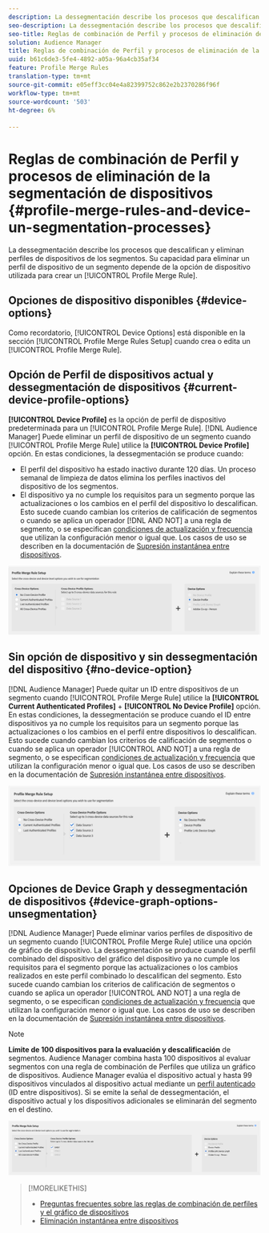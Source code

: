 ```yaml
---
description: La dessegmentación describe los procesos que descalifican y eliminan perfiles de dispositivos de los segmentos. Su capacidad para eliminar un perfil de dispositivo de un segmento depende de la opción de dispositivo utilizada para crear una regla de combinación de Perfiles.
seo-description: La dessegmentación describe los procesos que descalifican y eliminan perfiles de dispositivos de los segmentos. Su capacidad para eliminar un perfil de dispositivo de un segmento depende de la opción de dispositivo utilizada para crear una regla de combinación de Perfiles.
seo-title: Reglas de combinación de Perfil y procesos de eliminación de la segmentación de dispositivos
solution: Audience Manager
title: Reglas de combinación de Perfil y procesos de eliminación de la segmentación de dispositivos
uuid: b61c6de3-5fe4-4892-a05a-96a4cb35af34
feature: Profile Merge Rules
translation-type: tm+mt
source-git-commit: e05eff3cc04e4a82399752c862e2b2370286f96f
workflow-type: tm+mt
source-wordcount: '503'
ht-degree: 6%

---
```



# Reglas de combinación de Perfil y procesos de eliminación de la segmentación de dispositivos {#profile-merge-rules-and-device-un-segmentation-processes}

La dessegmentación describe los procesos que descalifican y eliminan perfiles de dispositivos de los segmentos. Su capacidad para eliminar un perfil de dispositivo de un segmento depende de la opción de dispositivo utilizada para crear un [!UICONTROL Profile Merge Rule].

## Opciones de dispositivo disponibles {#device-options}

Como recordatorio, [!UICONTROL Device Options] está disponible en la sección [!UICONTROL Profile Merge Rules Setup] cuando crea o edita un [!UICONTROL Profile Merge Rule].

## Opción de Perfil de dispositivos actual y dessegmentación de dispositivos {#current-device-profile-options}

**[!UICONTROL Device Profile]** es la opción de perfil de dispositivo predeterminada para un  [!UICONTROL Profile Merge Rule]. [!DNL Audience Manager] Puede eliminar un perfil de dispositivo de un segmento cuando  [!UICONTROL Profile Merge Rule] utilice la  **[!UICONTROL Device Profile]** opción. En estas condiciones, la dessegmentación se produce cuando:

* El perfil del dispositivo ha estado inactivo durante 120 días. Un proceso semanal de limpieza de datos elimina los perfiles inactivos del dispositivo de los segmentos.
* El dispositivo ya no cumple los requisitos para un segmento porque las actualizaciones o los cambios en el perfil del dispositivo lo descalifican. Esto sucede cuando cambian los criterios de calificación de segmentos o cuando se aplica un operador [!DNL AND NOT] a una regla de segmento, o se especifican [condiciones de actualización y frecuencia](../segments/recency-and-frequency.md) que utilizan la configuración menor o igual que. Los casos de uso se describen en la documentación de [Supresión instantánea entre dispositivos](instant-cross-device-suppression.md).

![solo dispositivo](assets/device-only.png)

## Sin opción de dispositivo y sin dessegmentación del dispositivo {#no-device-option}

[!DNL Audience Manager] Puede quitar un ID entre dispositivos de un segmento cuando  [!UICONTROL Profile Merge Rule] utilice la  **[!UICONTROL Current Authenticated Profiles]** +  **[!UICONTROL No Device Profile]** opción. En estas condiciones, la dessegmentación se produce cuando el ID entre dispositivos ya no cumple los requisitos para un segmento porque las actualizaciones o los cambios en el perfil entre dispositivos lo descalifican. Esto sucede cuando cambian los criterios de calificación de segmentos o cuando se aplica un operador [!UICONTROL AND NOT] a una regla de segmento, o se especifican [condiciones de actualización y frecuencia](../segments/recency-and-frequency.md) que utilizan la configuración menor o igual que. Los casos de uso se describen en la documentación de [Supresión instantánea entre dispositivos](instant-cross-device-suppression.md).

![](assets/current-no-device.png)

## Opciones de Device Graph y dessegmentación de dispositivos {#device-graph-options-unsegmentation}

[!DNL Audience Manager] Puede eliminar varios perfiles de dispositivo de un segmento cuando  [!UICONTROL Profile Merge Rule] utilice una opción de gráfico de dispositivo. La dessegmentación se produce cuando el perfil combinado del dispositivo del gráfico del dispositivo ya no cumple los requisitos para el segmento porque las actualizaciones o los cambios realizados en este perfil combinado lo descalifican del segmento. Esto sucede cuando cambian los criterios de calificación de segmentos o cuando se aplica un operador [!UICONTROL AND NOT] a una regla de segmento, o se especifican [condiciones de actualización y frecuencia](../segments/recency-and-frequency.md) que utilizan la configuración menor o igual que. Los casos de uso se describen en la documentación de [Supresión instantánea entre dispositivos](instant-cross-device-suppression.md).

>[!NOTE]
>
>**Límite de 100 dispositivos para la evaluación y descalificación** de segmentos.
>Audience Manager combina hasta 100 dispositivos al evaluar segmentos con una regla de combinación de Perfiles que utiliza un gráfico de dispositivos. Audience Manager evalúa el dispositivo actual y hasta 99 dispositivos vinculados al dispositivo actual mediante un [perfil autenticado](../../reference/visitor-authentication-states.md) (ID entre dispositivos). Si se emite la señal de dessegmentación, el dispositivo actual y los dispositivos adicionales se eliminarán del segmento en el destino.

![](assets/last-device-graph.png)

>[!MORELIKETHIS]
>
>* [Preguntas frecuentes sobre las reglas de combinación de perfiles y el gráfico de dispositivos](../../faq/faq-profile-merge.md)
>* [Eliminación instantánea entre dispositivos](instant-cross-device-suppression.md)

